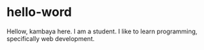 # hello-word

Hellow,
kambaya here. I am a student. I like to learn programming, specifically web development.
